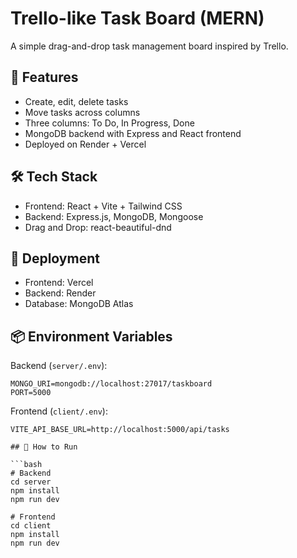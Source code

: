 # Trello-like Task Board (MERN)

A simple drag-and-drop task management board inspired by Trello.

## 🔧 Features

- Create, edit, delete tasks
- Move tasks across columns
- Three columns: To Do, In Progress, Done
- MongoDB backend with Express and React frontend
- Deployed on Render + Vercel

## 🛠 Tech Stack

- Frontend: React + Vite + Tailwind CSS
- Backend: Express.js, MongoDB, Mongoose
- Drag and Drop: react-beautiful-dnd

## 🚀 Deployment

- Frontend: Vercel
- Backend: Render
- Database: MongoDB Atlas

## 📦 Environment Variables

Backend (`server/.env`):

```
MONGO_URI=mongodb://localhost:27017/taskboard
PORT=5000
```

Frontend (`client/.env`):

```
VITE_API_BASE_URL=http://localhost:5000/api/tasks

## 📁 How to Run

```bash
# Backend
cd server
npm install
npm run dev

# Frontend
cd client
npm install
npm run dev
```
